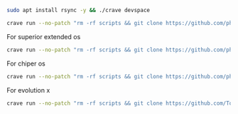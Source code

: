 ```bash
sudo apt install rsync -y && ./crave devspace
```

```bash
crave run --no-patch "rm -rf scripts && git clone https://github.com/phhgsi/scripts.git && chmod u+x scripts/derpfest14.sh && ./scripts/derpfest14.sh "
```
For superior extended os 
```bash
crave run --no-patch "rm -rf scripts && git clone https://github.com/phhgsi/scripts.git && chmod u+x scripts/superior.sh && ./scripts/superior.sh "
```
For chiper os 
```bash
crave run --no-patch "rm -rf scripts && git clone https://github.com/phhgsi/scripts.git && chmod u+x scripts/chiper.sh && ./scripts/chiper.sh "
```
For evolution x 
```bash
crave run --no-patch "rm -rf scripts && git clone https://github.com/Tonklaistonton/scripts.git && chmod u+x scripts/evolution/sync.sh && ./scripts/evolution/sync.sh "
```
